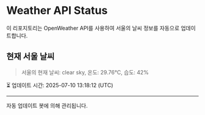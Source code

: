 
# Weather API Status

이 리포지토리는 OpenWeather API를 사용하여 서울의 날씨 정보를 자동으로 업데이트합니다.

## 현재 서울 날씨
> 서울의 현재 날씨: clear sky, 온도: 29.76°C, 습도: 42%

⏳ 업데이트 시간: 2025-07-10 13:18:12 (UTC)

---
자동 업데이트 봇에 의해 관리됩니다.
